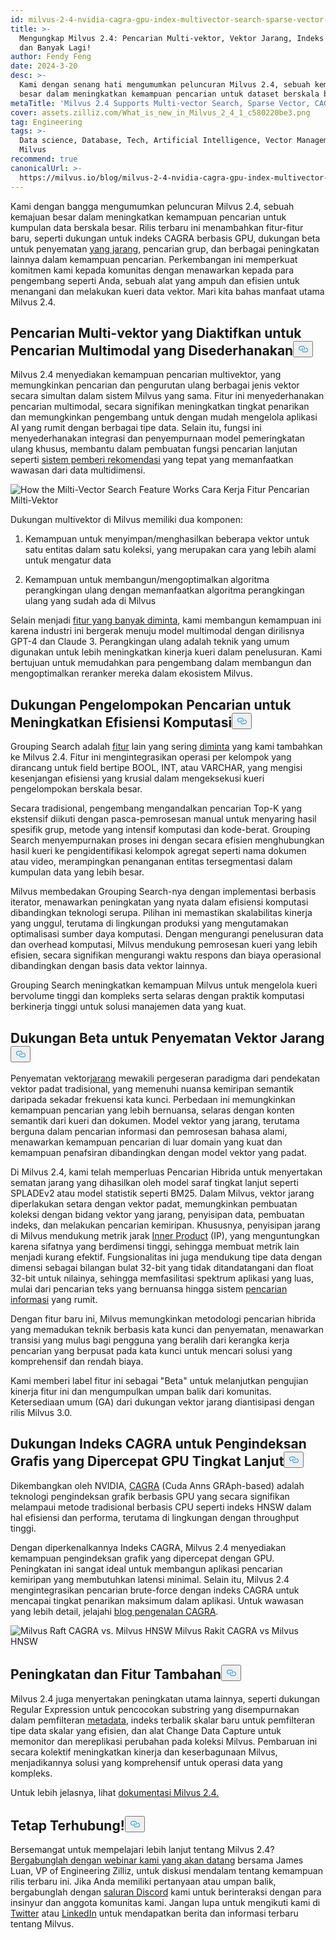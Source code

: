 ```yaml
---
id: milvus-2-4-nvidia-cagra-gpu-index-multivector-search-sparse-vector-support.md
title: >-
  Mengungkap Milvus 2.4: Pencarian Multi-vektor, Vektor Jarang, Indeks CAGRA,
  dan Banyak Lagi!
author: Fendy Feng
date: 2024-3-20
desc: >-
  Kami dengan senang hati mengumumkan peluncuran Milvus 2.4, sebuah kemajuan
  besar dalam meningkatkan kemampuan pencarian untuk dataset berskala besar.
metaTitle: 'Milvus 2.4 Supports Multi-vector Search, Sparse Vector, CAGRA, and More!'
cover: assets.zilliz.com/What_is_new_in_Milvus_2_4_1_c580220be3.png
tag: Engineering
tags: >-
  Data science, Database, Tech, Artificial Intelligence, Vector Management,
  Milvus
recommend: true
canonicalUrl: >-
  https://milvus.io/blog/milvus-2-4-nvidia-cagra-gpu-index-multivector-search-sparse-vector-support.md
---
```

<p>Kami dengan bangga mengumumkan peluncuran Milvus 2.4, sebuah kemajuan besar dalam meningkatkan kemampuan pencarian untuk kumpulan data berskala besar. Rilis terbaru ini menambahkan fitur-fitur baru, seperti dukungan untuk indeks CAGRA berbasis GPU, dukungan beta untuk penyematan <a href="https://zilliz.com/learn/sparse-and-dense-embeddings">yang jarang</a>, pencarian grup, dan berbagai peningkatan lainnya dalam kemampuan pencarian. Perkembangan ini memperkuat komitmen kami kepada komunitas dengan menawarkan kepada para pengembang seperti Anda, sebuah alat yang ampuh dan efisien untuk menangani dan melakukan kueri data vektor. Mari kita bahas manfaat utama Milvus 2.4.</p>
<h2 id="Enabled-Multi-vector-Search-for-Simplified-Multimodal-Searches" class="common-anchor-header">Pencarian Multi-vektor yang Diaktifkan untuk Pencarian Multimodal yang Disederhanakan<button data-href="#Enabled-Multi-vector-Search-for-Simplified-Multimodal-Searches" class="anchor-icon" translate="no">
      <svg translate="no"
        aria-hidden="true"
        focusable="false"
        height="20"
        version="1.1"
        viewBox="0 0 16 16"
        width="16"
      >
        <path
          fill="#0092E4"
          fill-rule="evenodd"
          d="M4 9h1v1H4c-1.5 0-3-1.69-3-3.5S2.55 3 4 3h4c1.45 0 3 1.69 3 3.5 0 1.41-.91 2.72-2 3.25V8.59c.58-.45 1-1.27 1-2.09C10 5.22 8.98 4 8 4H4c-.98 0-2 1.22-2 2.5S3 9 4 9zm9-3h-1v1h1c1 0 2 1.22 2 2.5S13.98 12 13 12H9c-.98 0-2-1.22-2-2.5 0-.83.42-1.64 1-2.09V6.25c-1.09.53-2 1.84-2 3.25C6 11.31 7.55 13 9 13h4c1.45 0 3-1.69 3-3.5S14.5 6 13 6z"
        ></path>
      </svg>
    </button></h2><p>Milvus 2.4 menyediakan kemampuan pencarian multivektor, yang memungkinkan pencarian dan pengurutan ulang berbagai jenis vektor secara simultan dalam sistem Milvus yang sama. Fitur ini menyederhanakan pencarian multimodal, secara signifikan meningkatkan tingkat penarikan dan memungkinkan pengembang untuk dengan mudah mengelola aplikasi AI yang rumit dengan berbagai tipe data. Selain itu, fungsi ini menyederhanakan integrasi dan penyempurnaan model pemeringkatan ulang khusus, membantu dalam pembuatan fungsi pencarian lanjutan seperti <a href="https://zilliz.com/vector-database-use-cases/recommender-system">sistem pemberi rekomendasi</a> yang tepat yang memanfaatkan wawasan dari data multidimensi.</p>
<p>
  
   <span class="img-wrapper"> <img translate="no" src="https://assets.zilliz.com/How_the_multi_vector_search_feature_works_6c85961349.png" alt="How the Milti-Vector Search Feature Works" class="doc-image" id="how-the-milti-vector-search-feature-works" />
   </span> <span class="img-wrapper"> <span>Cara Kerja Fitur Pencarian Milti-Vektor</span> </span></p>
<p>Dukungan multivektor di Milvus memiliki dua komponen:</p>
<ol>
<li><p>Kemampuan untuk menyimpan/menghasilkan beberapa vektor untuk satu entitas dalam satu koleksi, yang merupakan cara yang lebih alami untuk mengatur data</p></li>
<li><p>Kemampuan untuk membangun/mengoptimalkan algoritma perangkingan ulang dengan memanfaatkan algoritma perangkingan ulang yang sudah ada di Milvus</p></li>
</ol>
<p>Selain menjadi <a href="https://github.com/milvus-io/milvus/issues/25639">fitur yang banyak diminta</a>, kami membangun kemampuan ini karena industri ini bergerak menuju model multimodal dengan dirilisnya GPT-4 dan Claude 3. Perangkingan ulang adalah teknik yang umum digunakan untuk lebih meningkatkan kinerja kueri dalam penelusuran. Kami bertujuan untuk memudahkan para pengembang dalam membangun dan mengoptimalkan reranker mereka dalam ekosistem Milvus.</p>
<h2 id="Grouping-Search-Support-for-Enhanced-Compute-Efficiency" class="common-anchor-header">Dukungan Pengelompokan Pencarian untuk Meningkatkan Efisiensi Komputasi<button data-href="#Grouping-Search-Support-for-Enhanced-Compute-Efficiency" class="anchor-icon" translate="no">
      <svg translate="no"
        aria-hidden="true"
        focusable="false"
        height="20"
        version="1.1"
        viewBox="0 0 16 16"
        width="16"
      >
        <path
          fill="#0092E4"
          fill-rule="evenodd"
          d="M4 9h1v1H4c-1.5 0-3-1.69-3-3.5S2.55 3 4 3h4c1.45 0 3 1.69 3 3.5 0 1.41-.91 2.72-2 3.25V8.59c.58-.45 1-1.27 1-2.09C10 5.22 8.98 4 8 4H4c-.98 0-2 1.22-2 2.5S3 9 4 9zm9-3h-1v1h1c1 0 2 1.22 2 2.5S13.98 12 13 12H9c-.98 0-2-1.22-2-2.5 0-.83.42-1.64 1-2.09V6.25c-1.09.53-2 1.84-2 3.25C6 11.31 7.55 13 9 13h4c1.45 0 3-1.69 3-3.5S14.5 6 13 6z"
        ></path>
      </svg>
    </button></h2><p>Grouping Search adalah <a href="https://github.com/milvus-io/milvus/issues/25343">fitur</a> lain yang sering <a href="https://github.com/milvus-io/milvus/issues/25343">diminta</a> yang kami tambahkan ke Milvus 2.4. Fitur ini mengintegrasikan operasi per kelompok yang dirancang untuk field bertipe BOOL, INT, atau VARCHAR, yang mengisi kesenjangan efisiensi yang krusial dalam mengeksekusi kueri pengelompokan berskala besar.</p>
<p>Secara tradisional, pengembang mengandalkan pencarian Top-K yang ekstensif diikuti dengan pasca-pemrosesan manual untuk menyaring hasil spesifik grup, metode yang intensif komputasi dan kode-berat. Grouping Search menyempurnakan proses ini dengan secara efisien menghubungkan hasil kueri ke pengidentifikasi kelompok agregat seperti nama dokumen atau video, merampingkan penanganan entitas tersegmentasi dalam kumpulan data yang lebih besar.</p>
<p>Milvus membedakan Grouping Search-nya dengan implementasi berbasis iterator, menawarkan peningkatan yang nyata dalam efisiensi komputasi dibandingkan teknologi serupa. Pilihan ini memastikan skalabilitas kinerja yang unggul, terutama di lingkungan produksi yang mengutamakan optimalisasi sumber daya komputasi. Dengan mengurangi penelusuran data dan overhead komputasi, Milvus mendukung pemrosesan kueri yang lebih efisien, secara signifikan mengurangi waktu respons dan biaya operasional dibandingkan dengan basis data vektor lainnya.</p>
<p>Grouping Search meningkatkan kemampuan Milvus untuk mengelola kueri bervolume tinggi dan kompleks serta selaras dengan praktik komputasi berkinerja tinggi untuk solusi manajemen data yang kuat.</p>
<h2 id="Beta-Support-for-Sparse-Vector-Embeddings" class="common-anchor-header">Dukungan Beta untuk Penyematan Vektor Jarang<button data-href="#Beta-Support-for-Sparse-Vector-Embeddings" class="anchor-icon" translate="no">
      <svg translate="no"
        aria-hidden="true"
        focusable="false"
        height="20"
        version="1.1"
        viewBox="0 0 16 16"
        width="16"
      >
        <path
          fill="#0092E4"
          fill-rule="evenodd"
          d="M4 9h1v1H4c-1.5 0-3-1.69-3-3.5S2.55 3 4 3h4c1.45 0 3 1.69 3 3.5 0 1.41-.91 2.72-2 3.25V8.59c.58-.45 1-1.27 1-2.09C10 5.22 8.98 4 8 4H4c-.98 0-2 1.22-2 2.5S3 9 4 9zm9-3h-1v1h1c1 0 2 1.22 2 2.5S13.98 12 13 12H9c-.98 0-2-1.22-2-2.5 0-.83.42-1.64 1-2.09V6.25c-1.09.53-2 1.84-2 3.25C6 11.31 7.55 13 9 13h4c1.45 0 3-1.69 3-3.5S14.5 6 13 6z"
        ></path>
      </svg>
    </button></h2><p>Penyematan vektor<a href="https://zilliz.com/learn/sparse-and-dense-embeddings">jarang</a> mewakili pergeseran paradigma dari pendekatan vektor padat tradisional, yang memenuhi nuansa kemiripan semantik daripada sekadar frekuensi kata kunci. Perbedaan ini memungkinkan kemampuan pencarian yang lebih bernuansa, selaras dengan konten semantik dari kueri dan dokumen. Model vektor yang jarang, terutama berguna dalam pencarian informasi dan pemrosesan bahasa alami, menawarkan kemampuan pencarian di luar domain yang kuat dan kemampuan penafsiran dibandingkan dengan model vektor yang padat.</p>
<p>Di Milvus 2.4, kami telah memperluas Pencarian Hibrida untuk menyertakan sematan jarang yang dihasilkan oleh model saraf tingkat lanjut seperti SPLADEv2 atau model statistik seperti BM25. Dalam Milvus, vektor jarang diperlakukan setara dengan vektor padat, memungkinkan pembuatan koleksi dengan bidang vektor yang jarang, penyisipan data, pembuatan indeks, dan melakukan pencarian kemiripan. Khususnya, penyisipan jarang di Milvus mendukung metrik jarak <a href="https://zilliz.com/blog/similarity-metrics-for-vector-search#Inner-Product">Inner Product</a> (IP), yang menguntungkan karena sifatnya yang berdimensi tinggi, sehingga membuat metrik lain menjadi kurang efektif. Fungsionalitas ini juga mendukung tipe data dengan dimensi sebagai bilangan bulat 32-bit yang tidak ditandatangani dan float 32-bit untuk nilainya, sehingga memfasilitasi spektrum aplikasi yang luas, mulai dari pencarian teks yang bernuansa hingga sistem <a href="https://zilliz.com/learn/information-retrieval-metrics">pencarian informasi</a> yang rumit.</p>
<p>Dengan fitur baru ini, Milvus memungkinkan metodologi pencarian hibrida yang memadukan teknik berbasis kata kunci dan penyematan, menawarkan transisi yang mulus bagi pengguna yang beralih dari kerangka kerja pencarian yang berpusat pada kata kunci untuk mencari solusi yang komprehensif dan rendah biaya.</p>
<p>Kami memberi label fitur ini sebagai "Beta" untuk melanjutkan pengujian kinerja fitur ini dan mengumpulkan umpan balik dari komunitas. Ketersediaan umum (GA) dari dukungan vektor jarang diantisipasi dengan rilis Milvus 3.0.</p>
<h2 id="CAGRA-Index-Support-for-Advanced-GPU-Accelerated-Graph-Indexing" class="common-anchor-header">Dukungan Indeks CAGRA untuk Pengindeksan Grafis yang Dipercepat GPU Tingkat Lanjut<button data-href="#CAGRA-Index-Support-for-Advanced-GPU-Accelerated-Graph-Indexing" class="anchor-icon" translate="no">
      <svg translate="no"
        aria-hidden="true"
        focusable="false"
        height="20"
        version="1.1"
        viewBox="0 0 16 16"
        width="16"
      >
        <path
          fill="#0092E4"
          fill-rule="evenodd"
          d="M4 9h1v1H4c-1.5 0-3-1.69-3-3.5S2.55 3 4 3h4c1.45 0 3 1.69 3 3.5 0 1.41-.91 2.72-2 3.25V8.59c.58-.45 1-1.27 1-2.09C10 5.22 8.98 4 8 4H4c-.98 0-2 1.22-2 2.5S3 9 4 9zm9-3h-1v1h1c1 0 2 1.22 2 2.5S13.98 12 13 12H9c-.98 0-2-1.22-2-2.5 0-.83.42-1.64 1-2.09V6.25c-1.09.53-2 1.84-2 3.25C6 11.31 7.55 13 9 13h4c1.45 0 3-1.69 3-3.5S14.5 6 13 6z"
        ></path>
      </svg>
    </button></h2><p>Dikembangkan oleh NVIDIA, <a href="https://arxiv.org/abs/2308.15136">CAGRA</a> (Cuda Anns GRAph-based) adalah teknologi pengindeksan grafik berbasis GPU yang secara signifikan melampaui metode tradisional berbasis CPU seperti indeks HNSW dalam hal efisiensi dan performa, terutama di lingkungan dengan throughput tinggi.</p>
<p>Dengan diperkenalkannya Indeks CAGRA, Milvus 2.4 menyediakan kemampuan pengindeksan grafik yang dipercepat dengan GPU. Peningkatan ini sangat ideal untuk membangun aplikasi pencarian kemiripan yang membutuhkan latensi minimal. Selain itu, Milvus 2.4 mengintegrasikan pencarian brute-force dengan indeks CAGRA untuk mencapai tingkat penarikan maksimum dalam aplikasi. Untuk wawasan yang lebih detail, jelajahi <a href="https://zilliz.com/blog/Milvus-introduces-GPU-index-CAGRA">blog pengenalan CAGRA</a>.</p>
<p>
  
   <span class="img-wrapper"> <img translate="no" src="https://assets.zilliz.com/Milvus_raft_cagra_vs_milvus_hnsw_ffe0415ff5.png" alt="Milvus Raft CAGRA vs. Milvus HNSW" class="doc-image" id="milvus-raft-cagra-vs.-milvus-hnsw" />
   </span> <span class="img-wrapper"> <span>Milvus Rakit CAGRA vs Milvus HNSW</span> </span></p>
<h2 id="Additional-Enhancements-and-Features" class="common-anchor-header">Peningkatan dan Fitur Tambahan<button data-href="#Additional-Enhancements-and-Features" class="anchor-icon" translate="no">
      <svg translate="no"
        aria-hidden="true"
        focusable="false"
        height="20"
        version="1.1"
        viewBox="0 0 16 16"
        width="16"
      >
        <path
          fill="#0092E4"
          fill-rule="evenodd"
          d="M4 9h1v1H4c-1.5 0-3-1.69-3-3.5S2.55 3 4 3h4c1.45 0 3 1.69 3 3.5 0 1.41-.91 2.72-2 3.25V8.59c.58-.45 1-1.27 1-2.09C10 5.22 8.98 4 8 4H4c-.98 0-2 1.22-2 2.5S3 9 4 9zm9-3h-1v1h1c1 0 2 1.22 2 2.5S13.98 12 13 12H9c-.98 0-2-1.22-2-2.5 0-.83.42-1.64 1-2.09V6.25c-1.09.53-2 1.84-2 3.25C6 11.31 7.55 13 9 13h4c1.45 0 3-1.69 3-3.5S14.5 6 13 6z"
        ></path>
      </svg>
    </button></h2><p>Milvus 2.4 juga menyertakan peningkatan utama lainnya, seperti dukungan Regular Expression untuk pencocokan substring yang disempurnakan dalam pemfilteran <a href="https://zilliz.com/blog/metadata-filtering-with-zilliz-cloud-pipelines">metadata</a>, indeks terbalik skalar baru untuk pemfilteran tipe data skalar yang efisien, dan alat Change Data Capture untuk memonitor dan mereplikasi perubahan pada koleksi Milvus. Pembaruan ini secara kolektif meningkatkan kinerja dan keserbagunaan Milvus, menjadikannya solusi yang komprehensif untuk operasi data yang kompleks.</p>
<p>Untuk lebih jelasnya, lihat <a href="https://milvus.io/docs/release_notes.md">dokumentasi Milvus 2.4.</a></p>
<h2 id="Stay-Connected" class="common-anchor-header">Tetap Terhubung!<button data-href="#Stay-Connected" class="anchor-icon" translate="no">
      <svg translate="no"
        aria-hidden="true"
        focusable="false"
        height="20"
        version="1.1"
        viewBox="0 0 16 16"
        width="16"
      >
        <path
          fill="#0092E4"
          fill-rule="evenodd"
          d="M4 9h1v1H4c-1.5 0-3-1.69-3-3.5S2.55 3 4 3h4c1.45 0 3 1.69 3 3.5 0 1.41-.91 2.72-2 3.25V8.59c.58-.45 1-1.27 1-2.09C10 5.22 8.98 4 8 4H4c-.98 0-2 1.22-2 2.5S3 9 4 9zm9-3h-1v1h1c1 0 2 1.22 2 2.5S13.98 12 13 12H9c-.98 0-2-1.22-2-2.5 0-.83.42-1.64 1-2.09V6.25c-1.09.53-2 1.84-2 3.25C6 11.31 7.55 13 9 13h4c1.45 0 3-1.69 3-3.5S14.5 6 13 6z"
        ></path>
      </svg>
    </button></h2><p>Bersemangat untuk mempelajari lebih lanjut tentang Milvus 2.4? <a href="https://zilliz.com/event/unlocking-advanced-search-capabilities-milvus">Bergabunglah dengan webinar kami yang akan datang</a> bersama James Luan, VP of Engineering Zilliz, untuk diskusi mendalam tentang kemampuan rilis terbaru ini. Jika Anda memiliki pertanyaan atau umpan balik, bergabunglah dengan <a href="https://discord.com/invite/8uyFbECzPX">saluran Discord</a> kami untuk berinteraksi dengan para insinyur dan anggota komunitas kami. Jangan lupa untuk mengikuti kami di <a href="https://twitter.com/milvusio">Twitter</a> atau <a href="https://www.linkedin.com/company/the-milvus-project">LinkedIn</a> untuk mendapatkan berita dan informasi terbaru tentang Milvus.</p>
